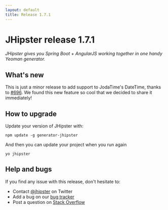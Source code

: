 ```yaml
---
layout: default
title: Release 1.7.1
---
```


JHipster release 1.7.1
==================

*JHipster gives you Spring Boot + AngularJS working together in one handy Yeoman generator.*

What's new
----------

This is just a minor release to add support to JodaTime's DateTime, thanks to [#696](https://github.com/jhipster/generator-jhipster/pull/696).
We found this new feature so cool that we decided to share it immediately!

How to upgrade
------------

Update your version of JHipster with:

```
npm update -g generator-jhipster
```

And then you can update your project when you run again

```
yo jhipster
```

Help and bugs
--------------

If you find any issue with this release, don't hesitate to:

- Contact [@jhipster](https://twitter.com/jhipster) on Twitter
- Add a bug on our [bug tracker](https://github.com/jhipster/generator-jhipster/issues?state=open)
- Post a question on [Stack Overflow](http://stackoverflow.com/tags/jhipster/info)
